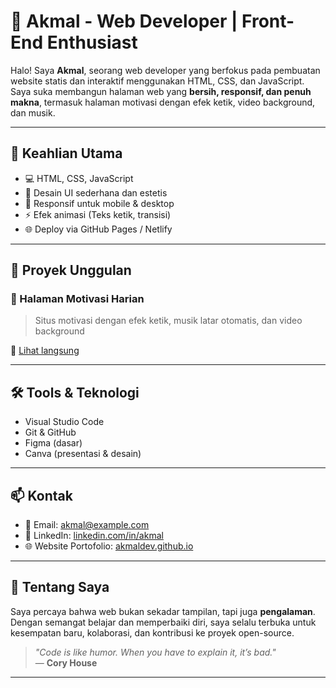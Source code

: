 # 💼 Akmal - Web Developer | Front-End Enthusiast

Halo! Saya **Akmal**, seorang web developer yang berfokus pada pembuatan website statis dan interaktif menggunakan HTML, CSS, dan JavaScript.  
Saya suka membangun halaman web yang **bersih, responsif, dan penuh makna**, termasuk halaman motivasi dengan efek ketik, video background, dan musik.

---

## 🚀 Keahlian Utama

- 💻 HTML, CSS, JavaScript
- 🎨 Desain UI sederhana dan estetis
- 📱 Responsif untuk mobile & desktop
- ⚡ Efek animasi (Teks ketik, transisi)
- 🌐 Deploy via GitHub Pages / Netlify

---

## 📂 Proyek Unggulan

### 🌟 Halaman Motivasi Harian
> Situs motivasi dengan efek ketik, musik latar otomatis, dan video background

🔗 [Lihat langsung](https://akmaldev.github.io/motivasi/)

---

## 🛠️ Tools & Teknologi

- Visual Studio Code
- Git & GitHub
- Figma (dasar)
- Canva (presentasi & desain)

---

## 📫 Kontak

- 📧 Email: akmal@example.com
- 💼 LinkedIn: [linkedin.com/in/akmal](https://linkedin.com/in/akmal)
- 🌐 Website Portofolio: [akmaldev.github.io](https://akmaldev.github.io)

---

## 📜 Tentang Saya

Saya percaya bahwa web bukan sekadar tampilan, tapi juga **pengalaman**.  
Dengan semangat belajar dan memperbaiki diri, saya selalu terbuka untuk kesempatan baru, kolaborasi, dan kontribusi ke proyek open-source.

> _"Code is like humor. When you have to explain it, it’s bad."_  
> — **Cory House**

---

